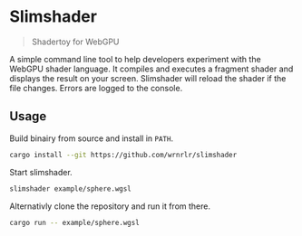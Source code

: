 # Slimshader

> Shadertoy for WebGPU

A simple command line tool to help developers experiment with the WebGPU shader language.
It compiles and executes a fragment shader and displays the result on your screen.
Slimshader will reload the shader if the file changes. Errors are logged to the console.

## Usage

Build binairy from source and install in `PATH`.

```bash
cargo install --git https://github.com/wrnrlr/slimshader
```

Start slimshader.

```bash
slimshader example/sphere.wgsl
```

Alternativly clone the repository and run it from there.

```bash
cargo run -- example/sphere.wgsl
```
